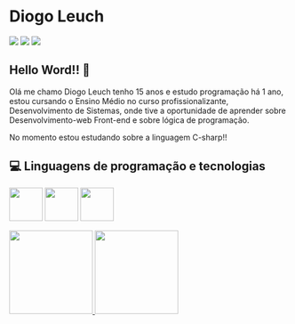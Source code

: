 # Diogo Leuch

<a herf="https://www.instagram.com/diogoleuch/"><img src="https://img.shields.io/badge/Instagram-E4405F?style=for-the-badge&logo=instagram&logoColor=whit" /></a>
<a herf="https://mail.google.com/mail/u/0/#inbox?compose=CllgCJqbQsbrFnCQvrxsTGlrzLZVKHjQpjGmwhzCGqvccvZgTCDRCpqzBJjBbcFvpJGjKsDGMbB"><img src="https://img.shields.io/badge/Gmail-D14836?style=for-the-badge&logo=gmail&logoColor=white" /></a>
<a herf="https://www.linkedin.com/in/diogo-leuch-leuch-8111412b0/"><img src="https://img.shields.io/badge/LinkedIn-0077B5?style=for-the-badge&logo=linkedin&logoColor=white"></a>

## Hello Word!! :wave:


Olá me chamo Diogo Leuch tenho 15 anos e estudo programação há 1 ano, estou cursando o Ensino Médio no curso profissionalizante, Desenvolvimento de Sistemas, onde tive a oportunidade de aprender sobre Desenvolvimento-web Front-end  e sobre lógica de programação.

No momento estou estudando sobre a linguagem C-sharp!! 

##  :computer: Linguagens de programação e tecnologias 

<img src="https://cdn.jsdelivr.net/gh/devicons/devicon/icons/html5/html5-original.svg" width="60" higth="60"/> <img src="https://cdn.jsdelivr.net/gh/devicons/devicon/icons/css3/css3-original.svg" width="60" higth="60"/>   <img src="https://cdn.jsdelivr.net/gh/devicons/devicon/icons/csharp/csharp-original.svg" width="60" higth="60" />
          
<div>
<a href="https://github.com/LeuchDiogo">
<img height="150em" src="https://github-readme-stats.vercel.app/api/top-langs/?username=LeuchDiogo&layout=compact&langs_count=7&theme=dracula"/>
<img height="150em" src="https://github-readme-stats.vercel.app/api?username=LeuchDiogo&show_icons=true&theme=dracula&include_all_commits=true&count_private=true"/>
</div>
